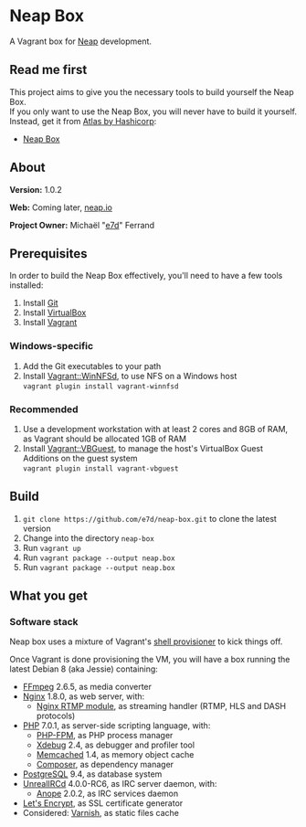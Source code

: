 # Neap Box

A Vagrant box for [Neap](https://github.com/e7d/neap) development.

## Read me first

This project aims to give you the necessary tools to build yourself the Neap Box.  
If you only want to use the Neap Box, you will never have to build it yourself. Instead, get it from [Atlas by Hashicorp](https://atlas.hashicorp.com/):
* [Neap Box](https://atlas.hashicorp.com/e7d/boxes/neap-box)

## About

**Version:** 1.0.2

**Web:** Coming later, [neap.io](http://neap.io)

**Project Owner:** Michaël "[e7d](https://github.com/e7d)" Ferrand

## Prerequisites

In order to build the Neap Box effectively, you'll need to have a few tools installed:

1. Install [Git](https://git-scm.com)
1. Install [VirtualBox](http://virtualbox.org)
1. Install [Vagrant](http://vagrantup.com)

### Windows-specific ###

1. Add the Git executables to your path
1. Install [Vagrant::WinNFSd](https://github.com/winnfsd/vagrant-winnfsd), to use NFS on a Windows host  
`vagrant plugin install vagrant-winnfsd`

### Recommended

1. Use a development workstation with at least 2 cores and 8GB of RAM, as Vagrant should be allocated 1GB of RAM
1. Install [Vagrant::VBGuest](https://github.com/dotless-de/vagrant-vbguest), to manage the host's VirtualBox Guest Additions on the guest system  
`vagrant plugin install vagrant-vbguest`

## Build ##

1. `git clone https://github.com/e7d/neap-box.git` to clone the latest version
1. Change into the directory `neap-box`
1. Run `vagrant up`
1. Run `vagrant package --output neap.box`
1. Run `vagrant package --output neap.box`

## What you get ##

### Software stack ###

Neap box uses a mixture of Vagrant's [shell provisioner](https://docs.vagrantup.com/v2/provisioning/shell.html) to kick things off.

Once Vagrant is done provisioning the VM, you will have a box running the latest Debian 8 (aka Jessie) containing:

* [FFmpeg](https://www.ffmpeg.org/) 2.6.5, as media converter
* [Nginx](http://nginx.com/) 1.8.0, as web server, with:
    * [Nginx RTMP module](https://github.com/arut/nginx-rtmp-module), as streaming handler (RTMP, HLS and DASH protocols)
* [PHP](http://php.net/) 7.0.1, as server-side scripting language, with:
    * [PHP-FPM](http://php-fpm.org/), as PHP process manager
    * [Xdebug](http://xdebug.org/) 2.4, as debugger and profiler tool
    * [Memcached](http://memcached.org/) 1.4, as memory object cache
    * [Composer](https://getcomposer.org/), as dependency manager
* [PostgreSQL](http://www.postgresql.org/) 9.4, as database system
* [UnrealIRCd](https://www.unrealircd.org/) 4.0.0-RC6, as IRC server daemon, with:
    * [Anope](https://www.anope.org/) 2.0.2, as IRC services daemon
* [Let's Encrypt](https://letsencrypt.org/), as SSL certificate generator
* Considered: [Varnish](http://varnish-cache.org/), as static files cache
